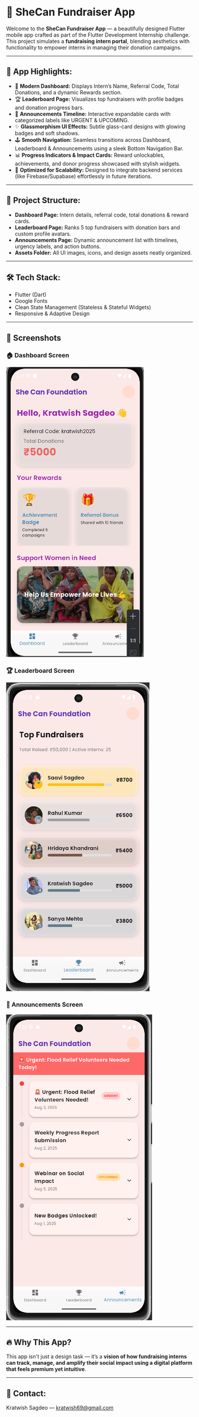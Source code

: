 # 📱 SheCan Fundraiser App

Welcome to the **SheCan Fundraiser App** — a beautifully designed Flutter mobile app crafted as part of the Flutter Development Internship challenge. This project simulates a **fundraising intern portal**, blending aesthetics with functionality to empower interns in managing their donation campaigns.

---

## 🚀 App Highlights:
- 🎨 **Modern Dashboard:** Displays Intern’s Name, Referral Code, Total Donations, and a dynamic Rewards section.
- 🏆 **Leaderboard Page:** Visualizes top fundraisers with profile badges and donation progress bars.
- 📢 **Announcements Timeline:** Interactive expandable cards with categorized labels like URGENT & UPCOMING.
- ✨ **Glassmorphism UI Effects:** Subtle glass-card designs with glowing badges and soft shadows.
- 🕹️ **Smooth Navigation:** Seamless transitions across Dashboard, Leaderboard & Announcements using a sleek Bottom Navigation Bar.
- 📊 **Progress Indicators & Impact Cards:** Reward unlockables, achievements, and donor progress showcased with stylish widgets.
- 🔗 **Optimized for Scalability:** Designed to integrate backend services (like Firebase/Supabase) effortlessly in future iterations.

---

## 📂 Project Structure:
- **Dashboard Page:** Intern details, referral code, total donations & reward cards.
- **Leaderboard Page:** Ranks 5 top fundraisers with donation bars and custom profile avatars.
- **Announcements Page:** Dynamic announcement list with timelines, urgency labels, and action buttons.
- **Assets Folder:** All UI images, icons, and design assets neatly organized.

---

## 🛠️ Tech Stack:
- Flutter (Dart)
- Google Fonts
- Clean State Management (Stateless & Stateful Widgets)
- Responsive & Adaptive Design

---

## 📱 Screenshots

### 🏠 Dashboard Screen
![Dashboard](https://github.com/KratwishSagdeo/SheCan-fundraiser-app/blob/main/Screenshot%202025-08-03%20191921.png)

### 🏆 Leaderboard Screen
![Leaderboard](https://github.com/KratwishSagdeo/SheCan-fundraiser-app/blob/main/Screenshot%202025-08-03%20192304.png)

### 📢 Announcements Screen
![Announcements](https://github.com/KratwishSagdeo/SheCan-fundraiser-app/blob/main/Screenshot%202025-08-03%20192408.png)


---

## 🔥 Why This App?
This app isn't just a design task — it’s a **vision of how fundraising interns can track, manage, and amplify their social impact using a digital platform that feels premium yet intuitive**.

---

## 📧 Contact:
Kratwish Sagdeo — kratwish69@gmail.com
